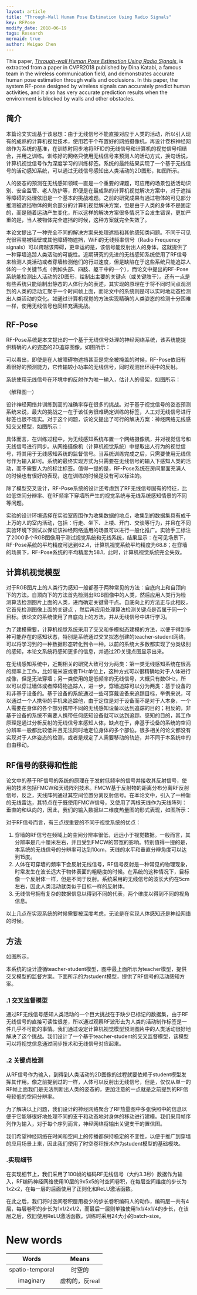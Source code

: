 ```yaml
---
layout: article
title: "Through-Wall Human Pose Estimation Using Radio Signals"
key: RFPose
modify_date: 2018-06-19
tags: Research
mermaid: true
author: Weigao Chen
---
```


This paper, *[Through-wall Human Pose Estimation Using Radio Signals](http://openaccess.thecvf.com/content_cvpr_2018/papers/Zhao_Through-Wall_Human_Pose_CVPR_2018_paper.pdf)*, is extracted from a paper in CVPR2018 published by Dina Katabi, a famous team in the wireless communication field, and demonstrates accurate human pose estimation through walls and occlusions. 
	In this paper, the system RF-pose designed by wireless signals can accurately predict human activities, and it also has very accurate prediction results when the environment is blocked by walls and other obstacles.

<!--more-->

简介
---

本篇论文实现基于该思想：由于无线信号不能直接对应于人类的活动，所以引入现有的成熟的计算机视觉技术，使用若干个布置好的网络摄像机，再设计卷积神经网络作为系统的基准，在训练时同步地将RFID的无线信号和计算机的视觉信号相结合，并用之训练。训练好的网络只使用无线信号来预测人的活动方式，换句话说，计算机视觉信号作为深度学习的训练标签。系统的最终结果实现了一个基于无线信号的活动感知系统，可以通过无线信号感知出人类活动的2D图形，如图所示。

人的姿态的预测在无线感知领域一直是一个重要的课题，可应用的场景包括活动识别、安全监管、老人防护等，即便是在最成熟的计算机视觉解决方案中，对于遮挡等障碍的处理依旧是一个基本的挑战难题。之前的研究成果有通过物体的可见部分推测被遮挡物体的剩余部分的计算机视觉解决方案，但是由于人类的身体不是固定的，而是随着运动产生变化，所以这样的解决方案很多情况下会发生错误，更加严重的是，当人被物体完全遮挡的时候，这种方案就完全失效了。

本论文提出了一种完全不同的解决方案来处理遮挡和其他感知类问题。不同于可见光很容易被墙壁或其他障碍物遮挡，WiFi的无线频率信号（Radio Frequency signals）可以跨越该障碍，更幸运的是，该信号能反射出人的身体，这就提供了一种穿墙追踪人类活动的可能性。近期研究的先进的无线感知系统使用了RF信号来检测人类活动或者穿墙检测他们的行进速度，但是缺陷在于这些系统只能追踪人体的一个关键节点（例如头部、四肢、躯干中的一个），而论文中提出的RF-Pose系统能检测出人活动的2D图形，绘制出主要的关键点（或关键肢干）。还有一点是有些系统只能绘制出静态的人体行为的表述，其实现的原理在于将不同时间点观测到的人类的活动汇聚于一个时间帧上面，而论文中的系统则是可以实时地动态检测出人类活动的变化。如通过计算机视觉的方法实现精确的人类姿态的检测十分困难一样，使用无线信号也同样充满挑战。

## RF-Pose

RF-Pose系统是本文提出的一个基于无线信号处理的神经网络系统，该系统能提供精确的人的姿态的2D追踪图像，如图所示：

可以看出，即使是在人被障碍物遮挡甚至是完全被掩盖的时候，RF-Pose依旧有着很好的预测能力，它传输较小功率的无线信号，同时观测出环境中的反射。

系统使用无线信号在环境中的反射作为唯一输入，估计人的骨架，如图所示：

（解释图一）


设计神经网络并训练到高的准确率存在很多的挑战。对于基于视觉信号的姿态预测系统来说，最大的挑战之一在于该任务很难确定训练的标签，人工对无线信号进行标签也很不现实。对于这个问题，该论文提出了可行的解决方案：神经网络无线感知交叉模型，如图所示：

具体而言，在训练过程中，为无线感知系统布置一个网络摄像机，并对视觉信号和无线信号进行同步。从网络摄像机（计算机视觉系统）中提取出人行为的视觉信号，将其用于无线感知系统的监督信号。当系统训练完成之后，只需要使用无线信号作为输入即可。系统的最终实现方式为只需要在无线信号的输入下感知人类的活动，而不需要人为的标注标签。值得一提的是，RF-Pose系统在房间里面充满人的时候也有很好的表现，这在训练的时候是没有可以标注的。

除了模型交叉设计，RF-Pose系统的设计还考虑到了RF无线信号固有的特征，比如低空间分辨率、在RF频率下穿墙所产生的视觉系统与无线系统感知情景的不同等问题。

实验的设计环境选择在实验室周围作为收集数据的地点，收集到的数据集具有成千上万的人的室内活动，包括：行走、坐下、上楼、开门、交谈等行为，并且在不同实验环境下测试以保证该神经网络适用的场景可以进行一般化推广。实验手工标注了2000多个RGB图像用于测试视觉系统和无线系统，结果显示：在可见场景下，RF-Pose系统的平均精度可达到62.4，计算机视觉系统平均精度为68.8；在穿墙的场景下，RF-Pose系统的平均精度为58.1，此时，计算机视觉系统完全失效。

## 计算机视觉模型

对于RGB图片上的人类行为感知一般都基于两种常见的方法：自底向上和自顶向下的方法。自顶向下的方法首先检测出RGB图像中的人类，然后应用人类行为检测算法检测图片上面的人类，进而确定关键骨干点。自底向上的方法正与此相反，它首先检测图像上面的关键点	，然后再应用处理算法检测关键点是否属于同一个目标。该论文的系统使用了自底向上的方法，并从无线信号中进行学习。

为了建模需要，计算机视觉系统采用了交叉和多模拟态建模的方法，以便于得到多种可能存在的感知状态，特别是系统通过交叉拟态创建的teacher-student网络，可以将学习到的一种数据形态转化到令一种。以前的系统大多数都实现了分类级别的感知，本论文系统将感知更多的信息，并通过2D关键点图显示出来。

在无线感知系统中，近期相关的研究大致可分为两类：第一类无线感知系统在很高的频率上工作，比如毫米波或者THz单位上，这种方式可以很精确地对于人体进行成像，但是无法穿墙；另一类使用的是低频率的无线信号，大概只有数GHz，所以可以穿过墙体或者障碍物追踪人，进一步，穿墙追踪可以分为两类：基于设备的和非基于设备的。基于设备的系统通过一些可穿戴设备来追踪目标，举例来说，可以通过一个人携带的手机来追踪他，由于定位是对于设备而不是对于人本身，一个人需要在身体的各个部分携带不同的无线感知设备以达到追踪的目的；相反的，非基于设备的系统不需要人携带任何感知设备就可以达到追踪、感知的目的，其工作原理是通过分析反射的无线信号来感知人体，缺点在于，非基于设备的系统的空间分辨率一般都比较低并且无法同时地定位身体的多个部位。很多相关的论文都没有实现对于人体姿态的检测，或者是规定了人需要移动的轨迹，并不同于本系统中的自由移动。

## RF信号的获得和性能

论文中的基于RF信号的系统的原理在于发射低频率的信号并接收其反射信号，使用的技术包括FMCW和天线阵列技术。FMCW基于反射物的距离分布分离RF反射信号，反之，天线阵列通过其空间位置分离反射信号。在本论文中，引入了一种新的无线雷达，其特点在于既使用FMCW信号，又使用了两根天线作为天线阵列：垂直的和纵向的，因此，我们的输入数据以二维度热量图的形式表现，如图所示：



对于RF信号而言，有三点很重要的不同于视觉系统的优点：

1. 穿墙的RF信号在频域上的空间分辨率很低，远远小于视觉数据。一般而言，其分辨率是几十厘米左右，并且受到FMCW的带宽的影响。特别值得一提的是，本系统的无线信号的分辨率可达到10cm，天线的水平和垂直分辨角度可以达到15度。
2. 人体在可穿墙的频率下会反射无线信号，RF信号反射是一种常见的物理现象，时常发生在波长远大于物体表面的粗糙度的时候。在系统的这种情况下，目标像一个反射体一样，但是不同于反射。系统采用的无线信号的波长大约在5cm左右，因此人类活动就类似于目标一样的反射体。
3. 无线信号拥有复杂的数据信息以得到不同的代表，两个维度以得到不同的视角信息。

以上几点在实现系统的时候需要被深度考虑，无论是在实现人体感知还是神经网络的时候。

## 方法

如图所示，



本系统的设计遵循teacher-student模型，图中最上面所示为teacher模型，提供交叉模型的监督方案。下面所示的为student模型，提供了RF信号的活动感知方案。

### .1 交叉监督模型

通过RF无线信号感知人类活动的一个巨大挑战在于缺少已标记的数据集，由于RF无线信号的直接可读性很差，所以通过观察RF波形去为人类的活动制作标签是一件几乎不可能的事情。我们通过设定计算机视觉模型预测图片中的人类活动很好地解决了这个挑战。我们设计了一个基于teacher-student的交叉监督模型，该模型可以将视觉信息通过同步技术和无线信号对应起来。

### .2 关键点检测

从RF信号作为输入，到得到人类活动的2D图像的过程就要依赖于student模型发挥其作用。像之前提到过的一样，人体可以反射出无线信号，但是，仅仅从单一的RF帧上面我们是无法判断出人类的姿态的，更加注意的一点就是之前提到的RF信号较低的空间分辨率。

为了解决以上问题，我们设计的神经网络聚合了RF热量图中多张快照中的信息以便于它能够很好地处理不同的支干和动态地对身体的移动进行建模。我们采用帧序列作为输入，对于每个序列而言，神经网络将输出关键支干的置信图。

 我们希望神经网络在时间和空间上的传播都保持稳定的不变性，以便于推广到穿墙的应用场景上来，因此我们使用了时空卷积技术作为student模型的基础模块。

### .实现细节

在实现细节上，我们采用了100帧的编码RF无线信号（大约3.3秒）数据作为输入，RF编码神经网络使用10层的9x5x5的时空间卷积，在每层空间维度的步长为1x2x2，在每一层的后面使用了正则化和ReLU激活函数。

在此之后，我们将时空间卷积层用极少的步长卷积编码人的动作，编码层一共有4层，每层卷积的步长为1x1/2x1/2，而最后一层则单独使用1x1/4x1/4的步长，在该层之后，依旧使用ReLU激活函数。训练时采用24大小的batch-size。


# New words

|      Words      |     Means      |
| :-------------: | :------------: |
| spatio-temporal |     时空的     |
|    imaginary    | 虚构的，反real |
|                 |                |

